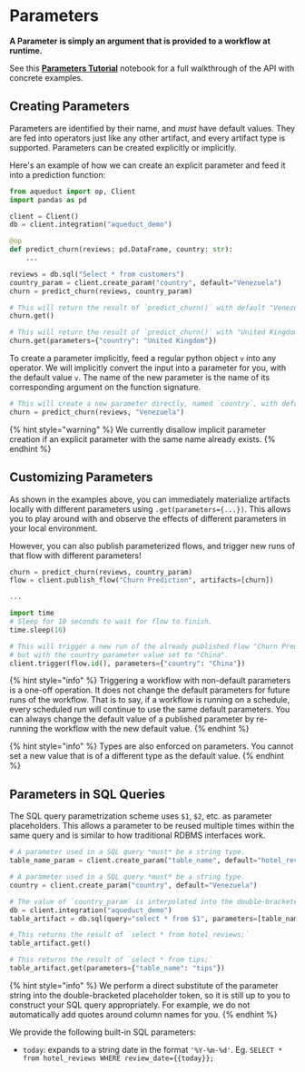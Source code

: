 # Parameters

**A Parameter is simply an argument that is provided to a workflow at runtime.**

See this [**Parameters Tutorial**](example-workflows/parameters-tutorial.md) notebook for a full walkthrough of the API with concrete examples.

## Creating Parameters

Parameters are identified by their name, and _must_ have default values. They are fed into operators just like any other artifact, and every artifact type is supported. Parameters can be created explicitly or implicitly.

Here's an example of how we can create an explicit parameter and feed it into a prediction function:

```python
from aqueduct import op, Client
import pandas as pd

client = Client() 
db = client.integration("aqueduct_demo")

@op
def predict_churn(reviews: pd.DataFrame, country: str):
    ...

reviews = db.sql("Select * from customers")
country_param = client.create_param("country", default="Venezuela") 
churn = predict_churn(reviews, country_param)

# This will return the result of `predict_churn()` with default "Venezuela" as the country input.
churn.get()

# This will return the result of `predict_churn()` with "United Kingdom" as the country input.
churn.get(parameters={"country": "United Kingdom"})
```

To create a parameter implicitly, feed a regular python object `v` into any operator. We will implicitly convert the input into a parameter for you, with the default value `v`. The name of the new parameter is the name of its corresponding argument on the function signature.

```python
# This will create a new parameter directly, named `country`, with default value `Venezuela`.
churn = predict_churn(reviews, "Venezuela")
```

{% hint style="warning" %}
We currently disallow implicit parameter creation if an explicit parameter with the same name already exists.
{% endhint %}

## Customizing Parameters

As shown in the examples above, you can immediately materialize artifacts locally with different parameters using `.get(parameters={...})`. This allows you to play around with and observe the effects of different parameters in your local environment.

However, you can also publish parameterized flows, and trigger new runs of that flow with different parameters!

```python
churn = predict_churn(reviews, country_param)
flow = client.publish_flow("Churn Prediction", artifacts=[churn])

...

import time
# Sleep for 10 seconds to wait for flow to finish.
time.sleep(10)

# This will trigger a new run of the already published flow "Churn Prediction",
# but with the country parameter value set to "China".
client.trigger(flow.id(), parameters={"country": "China"})
```

{% hint style="info" %}
Triggering a workflow with non-default parameters is a one-off operation. It does not change the default parameters for future runs of the workflow. That is to say, if a workflow is running on a schedule, every scheduled run will continue to use the same default parameters. You can always change the default value of a published parameter by re-running the workflow with the new default value.
{% endhint %}

{% hint style="info" %}
Types are also enforced on parameters. You cannot set a new value that is of a different type as the default value.
{% endhint %}

## Parameters in SQL Queries

The SQL query parametrization scheme uses `$1`, `$2`, etc. as parameter placeholders. This allows a parameter to be reused multiple times within the same query and is similar to how traditional RDBMS interfaces work.

```python
# A parameter used in a SQL query *must* be a string type.
table_name_param = client.create_param("table_name", default="hotel_reviews")

# A parameter used in a SQL query *must* be a string type.
country = client.create_param("country", default="Venezuela")

# The value of `country_param` is interpolated into the double-bracketed placeholder.
db = client.integration("aqueduct_demo")
table_artifact = db.sql(query="select * from $1", parameters=[table_name_param])

# This returns the result of `select * from hotel_reviews;`
table_artifact.get()

# This returns the result of `select * from tips;`
table_artifact.get(parameters={"table_name": "tips"})
```

{% hint style="info" %}
We perform a direct substitute of the parameter string into the double-bracketed placeholder token, so it is still up to you to construct your SQL query appropriately. For example, we do not automatically add quotes around column names for you.
{% endhint %}

We provide the following built-in SQL parameters:

* `today`: expands to a string date in the format `'%Y-%m-%d'`. Eg. `SELECT * from hotel_reviews WHERE review_date={{today}};`
